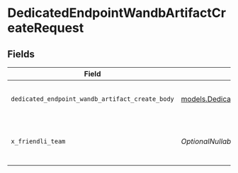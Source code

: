 # DedicatedEndpointWandbArtifactCreateRequest


## Fields

| Field                                                                                                    | Type                                                                                                     | Required                                                                                                 | Description                                                                                              | Example                                                                                                  |
| -------------------------------------------------------------------------------------------------------- | -------------------------------------------------------------------------------------------------------- | -------------------------------------------------------------------------------------------------------- | -------------------------------------------------------------------------------------------------------- | -------------------------------------------------------------------------------------------------------- |
| `dedicated_endpoint_wandb_artifact_create_body`                                                          | [models.DedicatedEndpointWandbArtifactCreateBody](../models/dedicatedendpointwandbartifactcreatebody.md) | :heavy_check_mark:                                                                                       | N/A                                                                                                      | {<br/>"wandbArtifactVersionName": "org/registry/name:v0"<br/>}                                           |
| `x_friendli_team`                                                                                        | *OptionalNullable[str]*                                                                                  | :heavy_minus_sign:                                                                                       | ID of team to run requests as (optional parameter).                                                      |                                                                                                          |